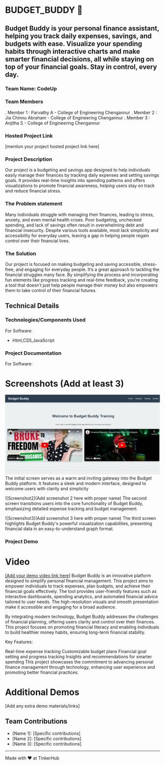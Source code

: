 # BUDGET_BUDDY 🎯


## Budget Buddy is your personal finance assistant, helping you track daily expenses, savings, and budgets with ease. Visualize your spending habits through interactive charts and make smarter financial decisions, all while staying on top of your financial goals. Stay in control, every day.
### Team Name: CodeUp


### Team Members
. Member 1 : Parvathy A - College of Engineering Chengannur 
. Member 2 : Jia Chinnu Abraham -  College of Engineering Chengannur 
. Member 3 : Anjitha S -  College of Engineering Chengannur
  

### Hosted Project Link
[mention your project hosted project link here]

### Project Description
Our project is a budgeting and savings app designed to help individuals easily manage their finances by tracking daily expenses and setting savings goals. It provides real-time insights into spending patterns and offers visualizations to promote financial awareness, helping users stay on track and reduce financial stress.

### The Problem statement
Many individuals struggle with managing their finances, leading to stress, anxiety, and even mental health crises. Poor budgeting, unchecked spending, and lack of savings often result in overwhelming debt and financial insecurity. Despite various tools available, most lack simplicity and accessibility for everyday users, leaving a gap in helping people regain control over their financial lives.

### The Solution
Our project is focused on making budgeting and saving accessible, stress-free, and engaging for everyday people. It’s a great approach to tackling the financial struggles many face. By simplifying the process and incorporating fun elements like progress tracking and real-time feedback, you’re creating a tool that doesn’t just help people manage their money but also empowers them to take control of their financial futures.

## Technical Details
### Technologies/Components Used
For Software:
- Html,CSS,JavaScript

### Project Documentation
For Software:

# Screenshots (Add at least 3)
![Screenshot1](/Training.jpeg)
The initial screen serves as a warm and inviting gateway into the Budget Buddy platform. It features a sleek and modern interface, designed to welcome users with clarity and simplicity

![Screenshot2](Add screenshot 2 here with proper name)
The second screen transitions users into the core functionality of Budget Buddy, emphasizing detailed expense tracking and budget management. 

![Screenshot3](Add screenshot 3 here with proper name)
The third screen highlights Budget Buddy's powerful visualization capabilities, presenting financial data in an easy-to-understand graph format.


### Project Demo
# Video
[[Add your demo video link here]](https://drive.google.com/file/d/1H9t9QJs0CT35RVMxqAZudDF7mkINLSHS/view?usp=sharing)
Budget Buddy is an innovative platform designed to simplify personal financial management. This project aims to empower individuals to track expenses, plan budgets, and achieve their financial goals effectively. The tool provides user-friendly features such as interactive dashboards, spending analytics, and automated financial advice tailored to user needs. The high-resolution visuals and smooth presentation make it accessible and engaging for a broad audience.

By integrating modern technology, Budget Buddy addresses the challenges of financial planning, offering users clarity and control over their finances. This project focuses on promoting financial literacy and enabling individuals to build healthier money habits, ensuring long-term financial stability.

Key Features:

Real-time expense tracking
Customizable budget plans
Financial goal setting and progress tracking
Insights and recommendations for smarter spending
This project showcases the commitment to advancing personal finance management through technology, enhancing user experience and promoting better financial practices.

# Additional Demos
[Add any extra demo materials/links]

## Team Contributions
- [Name 1]: [Specific contributions]
- [Name 2]: [Specific contributions]
- [Name 3]: [Specific contributions]

---
Made with ❤️ at TinkerHub
